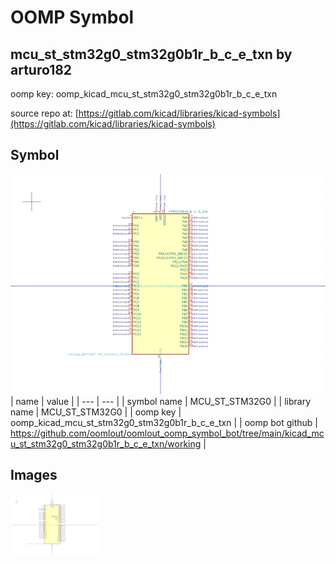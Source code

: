 # OOMP Symbol  
## mcu_st_stm32g0_stm32g0b1r_b_c_e_txn  by arturo182  
  
oomp key: oomp_kicad_mcu_st_stm32g0_stm32g0b1r_b_c_e_txn  
  
source repo at: [https://gitlab.com/kicad/libraries/kicad-symbols](https://gitlab.com/kicad/libraries/kicad-symbols)  
## Symbol  
  
[![working.png](working_600.png)](working.png)  
| name | value | 
| --- | --- | 
| symbol name | MCU_ST_STM32G0 | 
| library name | MCU_ST_STM32G0 | 
| oomp key | oomp_kicad_mcu_st_stm32g0_stm32g0b1r_b_c_e_txn | 
| oomp bot github | https://github.com/oomlout/oomlout_oomp_symbol_bot/tree/main/kicad_mcu_st_stm32g0_stm32g0b1r_b_c_e_txn/working | 
## Images  
  
[![working.png](working_140.png)](working.png)  
